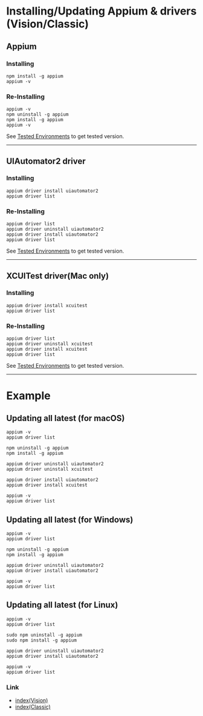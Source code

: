 # Installing/Updating Appium & drivers (Vision/Classic)

## Appium

### Installing

```
npm install -g appium
appium -v
```

### Re-Installing

```
appium -v
npm uninstall -g appium
npm install -g appium
appium -v
```

See [Tested Environments](../environments.md) to get tested version.

<hr>

## UIAutomator2 driver

### Installing

```
appium driver install uiautomator2
appium driver list
```

### Re-Installing

```
appium driver list
appium driver uninstall uiautomator2
appium driver install uiautomator2
appium driver list
```

See [Tested Environments](../environments.md) to get tested version.

<hr>

## XCUITest driver(Mac only)

### Installing

```
appium driver install xcuitest
appium driver list
```

### Re-Installing

```
appium driver list
appium driver uninstall xcuitest
appium driver install xcuitest
appium driver list
```

See [Tested Environments](../environments.md) to get tested version.

<hr>

# Example

## Updating all latest (for macOS)

```
appium -v
appium driver list

npm uninstall -g appium
npm install -g appium

appium driver uninstall uiautomator2
appium driver uninstall xcuitest

appium driver install uiautomator2
appium driver install xcuitest

appium -v
appium driver list
```

## Updating all latest (for Windows)

```
appium -v
appium driver list

npm uninstall -g appium
npm install -g appium

appium driver uninstall uiautomator2
appium driver install uiautomator2

appium -v
appium driver list
```

## Updating all latest (for Linux)

```
appium -v
appium driver list

sudo npm uninstall -g appium
sudo npm install -g appium

appium driver uninstall uiautomator2
appium driver install uiautomator2

appium -v
appium driver list
```

### Link

- [index(Vision)](../../index.md)
- [index(Classic)](../../classic/index.md)
